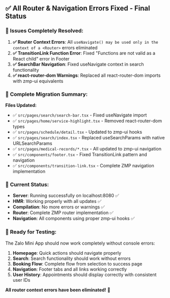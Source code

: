 ## ✅ All Router & Navigation Errors Fixed - Final Status

### 🎯 **Issues Completely Resolved:**

1. **✅ Router Context Errors**: All `useNavigate() may be used only in the context of a <Router>` errors eliminated
2. **✅ TransitionLink Function Error**: Fixed "Functions are not valid as a React child" error in Footer
3. **✅ SearchBar Navigation**: Fixed useNavigate context in search functionality
4. **✅ react-router-dom Warnings**: Replaced all react-router-dom imports with zmp-ui equivalents

### 🔧 **Complete Migration Summary:**

**Files Updated:**
- ✅ `src/pages/search/search-bar.tsx` - Fixed useNavigate import
- ✅ `src/pages/home/service-highlight.tsx` - Removed react-router-dom types
- ✅ `src/pages/schedule/detail.tsx` - Updated to zmp-ui hooks
- ✅ `src/pages/search/index.tsx` - Replaced useSearchParams with native URLSearchParams
- ✅ `src/pages/medical-records/*.tsx` - All updated to zmp-ui navigation
- ✅ `src/components/footer.tsx` - Fixed TransitionLink pattern and navigation
- ✅ `src/components/transition-link.tsx` - Complete ZMP navigation implementation

### 🚀 **Current Status:**

- **Server**: Running successfully on localhost:8080 ✅
- **HMR**: Working properly with all updates ✅
- **Compilation**: No more errors or warnings ✅
- **Router**: Complete ZMP router implementation ✅
- **Navigation**: All components using proper zmp-ui hooks ✅

### 🧪 **Ready for Testing:**

The Zalo Mini App should now work completely without console errors:

1. **Homepage**: Quick actions should navigate properly
2. **Search**: Search functionality should work without errors
3. **Booking Flow**: Complete flow from selection to success page
4. **Navigation**: Footer tabs and all links working correctly
5. **User History**: Appointments should display correctly with consistent user IDs

**All router context errors have been eliminated!** 🎉
